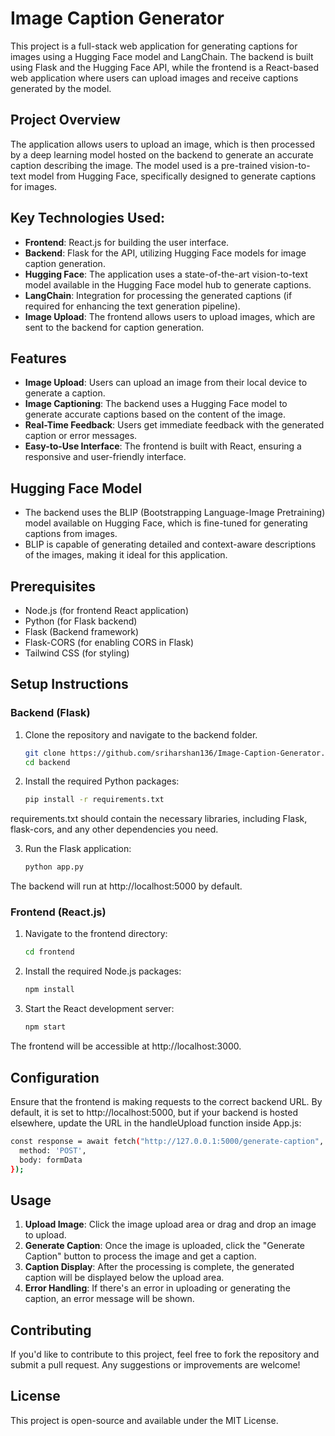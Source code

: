 # Image Caption Generator

This project is a full-stack web application for generating captions for images using a Hugging Face model and LangChain. The backend is built using Flask and the Hugging Face API, while the frontend is a React-based web application where users can upload images and receive captions generated by the model.

## Project Overview

The application allows users to upload an image, which is then processed by a deep learning model hosted on the backend to generate an accurate caption describing the image. The model used is a pre-trained vision-to-text model from Hugging Face, specifically designed to generate captions for images.

## Key Technologies Used:

- **Frontend**: React.js for building the user interface.
- **Backend**: Flask for the API, utilizing Hugging Face models for image caption generation.
- **Hugging Face**: The application uses a state-of-the-art vision-to-text model available in the Hugging Face model hub to generate captions.
- **LangChain**: Integration for processing the generated captions (if required for enhancing the text generation pipeline).
- **Image Upload**: The frontend allows users to upload images, which are sent to the backend for caption generation.

## Features

- **Image Upload**: Users can upload an image from their local device to generate a caption.
- **Image Captioning**: The backend uses a Hugging Face model to generate accurate captions based on the content of the image.
- **Real-Time Feedback**: Users get immediate feedback with the generated caption or error messages.
- **Easy-to-Use Interface**: The frontend is built with React, ensuring a responsive and user-friendly interface.

## Hugging Face Model

- The backend uses the BLIP (Bootstrapping Language-Image Pretraining) model available on Hugging Face, which is fine-tuned for generating captions from images.
- BLIP is capable of generating detailed and context-aware descriptions of the images, making it ideal for this application.

## Prerequisites

- Node.js (for frontend React application)
- Python (for Flask backend)
- Flask (Backend framework)
- Flask-CORS (for enabling CORS in Flask)
- Tailwind CSS (for styling)

## Setup Instructions

### Backend (Flask)

1. Clone the repository and navigate to the backend folder.

   ```bash
   git clone https://github.com/sriharshan136/Image-Caption-Generator.git
   cd backend

2. Install the required Python packages:

    ```bash
    pip install -r requirements.txt
  requirements.txt should contain the necessary libraries, including Flask, flask-cors, and any other dependencies you need.

3. Run the Flask application:

    ```bash
    python app.py
  The backend will run at http://localhost:5000 by default.

### Frontend (React.js)

1. Navigate to the frontend directory:

    ```bash
    cd frontend

2. Install the required Node.js packages:

    ```bash
    npm install
    
3. Start the React development server:

    ```bash
    npm start
  The frontend will be accessible at http://localhost:3000.

## Configuration

Ensure that the frontend is making requests to the correct backend URL. By default, it is set to http://localhost:5000, but if your backend is hosted elsewhere, update the URL in the handleUpload function inside App.js:

  ```bash
  const response = await fetch("http://127.0.0.1:5000/generate-caption", {
    method: 'POST',
    body: formData
  });
  ```

## Usage

1. **Upload Image**: Click the image upload area or drag and drop an image to upload.
2. **Generate Caption**: Once the image is uploaded, click the "Generate Caption" button to process the image and get a caption.
3. **Caption Display**: After the processing is complete, the generated caption will be displayed below the upload area.
4. **Error Handling**: If there's an error in uploading or generating the caption, an error message will be shown.

## Contributing

If you'd like to contribute to this project, feel free to fork the repository and submit a pull request. Any suggestions or improvements are welcome!

## License

This project is open-source and available under the MIT License.
